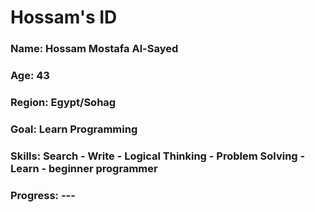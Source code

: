 <div>
  <h1>Hossam's ID </h1>
  <h3>Name: Hossam Mostafa Al-Sayed</h3>
  <h3>Age: 43</h3>
  <h3>Region: Egypt/Sohag</h3>
  <h3>Goal: Learn Programming</h3>
  <h3>Skills: Search - Write - Logical Thinking - Problem Solving - Learn - beginner programmer </h3>
  <h3>Progress: ---</h3>
</div>
